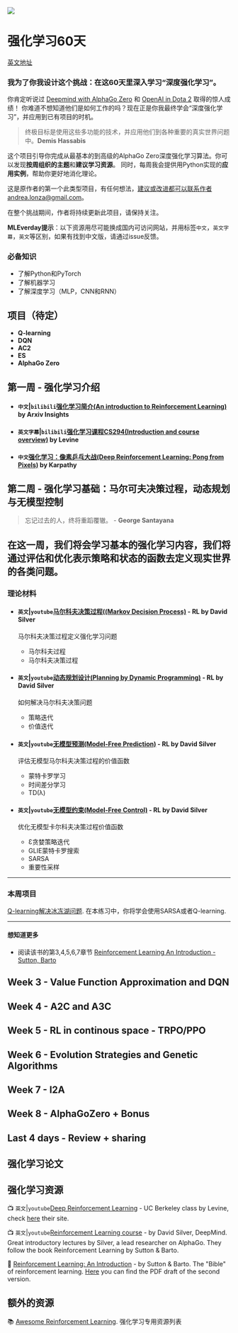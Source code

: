 ![](https://github.com/andri27-ts/60_Days_RL_Challenge/blob/master/images/logo5.png)

# 强化学习60天
[英文地址](https://github.com/andri27-ts/60_Days_RL_Challenge)

### 我为了你我设计这个挑战：在这60天里深入学习“深度强化学习”。
你肯定听说过 [Deepmind with AlphaGo Zero](https://www.youtube.com/watch?time_continue=24&v=tXlM99xPQC8) 和
[OpenAI in Dota 2](https://www.youtube.com/watch?v=l92J1UvHf6M) 取得的惊人成绩！
你难道不想知道他们是如何工作的吗？现在正是你我最终学会“深度强化学习”，并应用到已有项目的时机。

> 终极目标是使用这些多功能的技术，并应用他们到各种重要的真实世界问题中。**Demis Hassabis**

这个项目引导你完成从最基本的到高级的AlphaGo Zero深度强化学习算法。你可以发现**按周组织的主题**和**建议学习资源**。
同时，每周我会提供用Python实现的**应用实例**，帮助你更好地消化理论。

这是原作者的第一个此类型项目，有任何想法，建议或改进都可以联系作者andrea.lonza@gmail.com。

在整个挑战期间，作者将持续更新此项目，请保持关注。

**MLEverday提示**：以下资源用尽可能换成国内可访问网站，并用标签`中文`，`英文字幕`，`英文`等区别，如果有找到中文版，请通过issue反馈。

### 必备知识
* 了解Python和PyTorch
* 了解机器学习
* 了解深度学习（MLP，CNN和RNN）

## 项目（待定）
 - **Q-learning**
 - **DQN**
 - **AC2**
 - **ES**
 - **AlphaGo Zero**

## 第一周 - 强化学习介绍

 - #### `中文`|`bilibili`[强化学习简介(An introduction to Reinforcement Learning)](https://www.bilibili.com/video/av30055826) by Arxiv Insights
 - #### `英文字幕`|`bilibili`[强化学习课程CS294(Introduction and course overview)](https://www.bilibili.com/video/av20957290) by Levine
 - #### `中文`[强化学习：像素乒乓大战(Deep Reinforcement Learning: Pong from Pixels)](http://ju.outofmemory.cn/entry/319445) by Karpathy

## 第二周 - 强化学习基础：马尔可夫决策过程，动态规划与无模型控制

> 忘记过去的人，终将重蹈覆辙。 - **George Santayana**

在这一周，我们将会学习基本的强化学习内容，我们将通过评估和优化表示策略和状态的函数去定义现实世界的各类问题。
----

### 理论材料

 - #### `英文`|`youtube`[马尔科夫决策过程((Markov Decision Process)](https://www.youtube.com/watch?v=lfHX2hHRMVQ&list=PLzuuYNsE1EZAXYR4FJ75jcJseBmo4KQ9-&index=2) - RL by David Silver
   马尔科夫决策过程定义强化学习问题
   - 马尔科夫过程
   - 马尔科夫决策过程

 - #### `英文`|`youtube`[动态规划设计(Planning by Dynamic Programming)](https://www.youtube.com/watch?v=Nd1-UUMVfz4&list=PLzuuYNsE1EZAXYR4FJ75jcJseBmo4KQ9-&index=3) - RL by David Silver
   如何解决马尔科夫决策问题
   - 策略迭代
   - 价值迭代

 - #### `英文`|`youtube`[无模型预测(Model-Free Prediction)](https://www.youtube.com/watch?v=PnHCvfgC_ZA&index=4&list=PLzuuYNsE1EZAXYR4FJ75jcJseBmo4KQ9-) - RL by David Silver
   评估无模型马尔科夫决策过程的价值函数
   - 蒙特卡罗学习
   - 时间差分学习
   - TD(λ)

 - #### `英文`|`youtube`[无模型约束(Model-Free Control)](https://www.youtube.com/watch?v=0g4j2k_Ggc4&list=PLzuuYNsE1EZAXYR4FJ75jcJseBmo4KQ9-&index=5) - RL by David Silver
   优化无模型卡尔科夫决策过程价值函数
   - Ɛ贪婪策略迭代
   - GLIE蒙特卡罗搜索
   - SARSA
   - 重要性采样

----

### 本周项目

[Q-learning解决冰冻湖问题](Week2/frozenlake_Qlearning.ipynb). 在本练习中，你将学会使用SARSA或者Q-learning.

----

#### 想知道更多
- 阅读该书的第3,4,5,6,7章节 [Reinforcement Learning An Introduction - Sutton, Barto](https://web.stanford.edu/class/psych209/Readings/SuttonBartoIPRLBook2ndEd.pdf)


## Week 3 - Value Function Approximation and DQN

## Week 4 - A2C and A3C

## Week 5 - RL in continous space - TRPO/PPO

## Week 6 - Evolution Strategies and Genetic Algorithms

## Week 7 - I2A

## Week 8 - AlphaGoZero + Bonus

## Last 4 days - Review + sharing


## 强化学习论文

## 强化学习资源

:tv: `英文`|`youtube`[Deep Reinforcement Learning](https://www.youtube.com/playlist?list=PLkFD6_40KJIznC9CDbVTjAF2oyt8_VAe3) - UC Berkeley class by Levine, check [here](http://rail.eecs.berkeley.edu/deeprlcourse/) their site.

:tv: `英文`|`youtube`[Reinforcement Learning course](https://www.youtube.com/watch?v=2pWv7GOvuf0&list=PLqYmG7hTraZDM-OYHWgPebj2MfCFzFObQ) - by David Silver, DeepMind. Great introductory lectures by Silver, a lead researcher on AlphaGo. They follow the book Reinforcement Learning by Sutton & Barto.

:notebook: [Reinforcement Learning: An Introduction](https://www.amazon.com/Reinforcement-Learning-Introduction-Adaptive-Computation/dp/0262193981/ref=sr_1_2?s=books&ie=UTF8&qid=1535898372&sr=1-2&keywords=reinforcement+learning+sutton) - by Sutton & Barto. The "Bible" of reinforcement learning. [Here](https://web.stanford.edu/class/psych209/Readings/SuttonBartoIPRLBook2ndEd.pdf) you can find the PDF draft of the second version.


## 额外的资源

:books: [Awesome Reinforcement Learning](https://github.com/aikorea/awesome-rl). 强化学习专用资源列表

